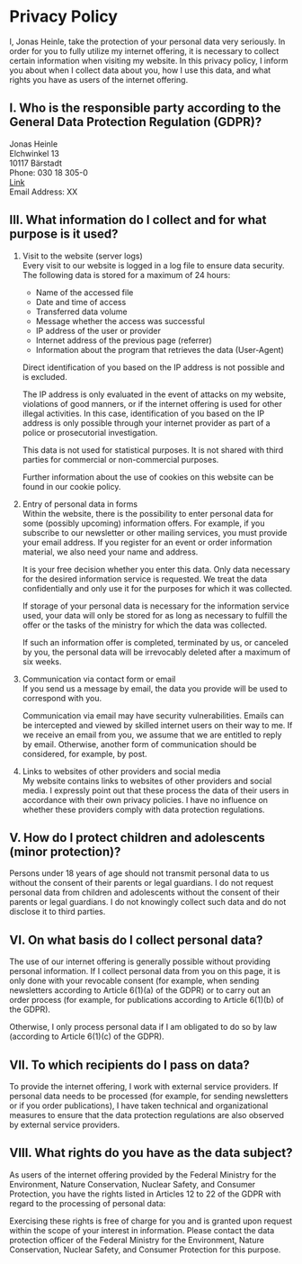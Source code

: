 # Privacy Policy

I, Jonas Heinle, take the protection of your personal data very seriously. In order for you to fully utilize my internet offering, it is necessary to collect certain information when visiting my website. In this privacy policy, I inform you about when I collect data about you, how I use this data, and what rights you have as users of the internet offering.

## I. Who is the responsible party according to the General Data Protection Regulation (GDPR)?
Jonas Heinle  
Elchwinkel 13  
10117 Bärstadt  
Phone: 030 18 305-0  
[Link](#)  
Email Address: XX

## III. What information do I collect and for what purpose is it used?
1. Visit to the website (server logs)  
   Every visit to our website is logged in a log file to ensure data security. The following data is stored for a maximum of 24 hours:

   - Name of the accessed file
   - Date and time of access
   - Transferred data volume
   - Message whether the access was successful
   - IP address of the user or provider
   - Internet address of the previous page (referrer)
   - Information about the program that retrieves the data (User-Agent)

   Direct identification of you based on the IP address is not possible and is excluded.

   The IP address is only evaluated in the event of attacks on my website, violations of good manners, or if the internet offering is used for other illegal activities. In this case, identification of you based on the IP address is only possible through your internet provider as part of a police or prosecutorial investigation.

   This data is not used for statistical purposes. It is not shared with third parties for commercial or non-commercial purposes.

   Further information about the use of cookies on this website can be found in our cookie policy.

2. Entry of personal data in forms  
   Within the website, there is the possibility to enter personal data for some (possibly upcoming) information offers. For example, if you subscribe to our newsletter or other mailing services, you must provide your email address. If you register for an event or order information material, we also need your name and address.

   It is your free decision whether you enter this data. Only data necessary for the desired information service is requested. We treat the data confidentially and only use it for the purposes for which it was collected.

   If storage of your personal data is necessary for the information service used, your data will only be stored for as long as necessary to fulfill the offer or the tasks of the ministry for which the data was collected.

   If such an information offer is completed, terminated by us, or canceled by you, the personal data will be irrevocably deleted after a maximum of six weeks.

3. Communication via contact form or email  
   If you send us a message by email, the data you provide will be used to correspond with you.

   Communication via email may have security vulnerabilities. Emails can be intercepted and viewed by skilled internet users on their way to me. If we receive an email from you, we assume that we are entitled to reply by email. Otherwise, another form of communication should be considered, for example, by post.

4. Links to websites of other providers and social media  
   My website contains links to websites of other providers and social media. I expressly point out that these process the data of their users in accordance with their own privacy policies. I have no influence on whether these providers comply with data protection regulations.

## V. How do I protect children and adolescents (minor protection)?
Persons under 18 years of age should not transmit personal data to us without the consent of their parents or legal guardians. I do not request personal data from children and adolescents without the consent of their parents or legal guardians. I do not knowingly collect such data and do not disclose it to third parties.

## VI. On what basis do I collect personal data?
The use of our internet offering is generally possible without providing personal information. If I collect personal data from you on this page, it is only done with your revocable consent (for example, when sending newsletters according to Article 6(1)(a) of the GDPR) or to carry out an order process (for example, for publications according to Article 6(1)(b) of the GDPR).

Otherwise, I only process personal data if I am obligated to do so by law (according to Article 6(1)(c) of the GDPR).

## VII. To which recipients do I pass on data?
To provide the internet offering, I work with external service providers. If personal data needs to be processed (for example, for sending newsletters or if you order publications), I have taken technical and organizational measures to ensure that the data protection regulations are also observed by external service providers.

## VIII. What rights do you have as the data subject?
As users of the internet offering provided by the Federal Ministry for the Environment, Nature Conservation, Nuclear Safety, and Consumer Protection, you have the rights listed in Articles 12 to 22 of the GDPR with regard to the processing of personal data:

Exercising these rights is free of charge for you and is granted upon request within the scope of your interest in information. Please contact the data protection officer of the Federal Ministry for the Environment, Nature Conservation, Nuclear Safety, and Consumer Protection for this purpose.
